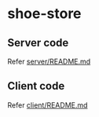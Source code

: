 # shoe-store

## Server code
Refer [server/README.md](./server/README.md)

## Client code
Refer [client/README.md](./client/README.md)
